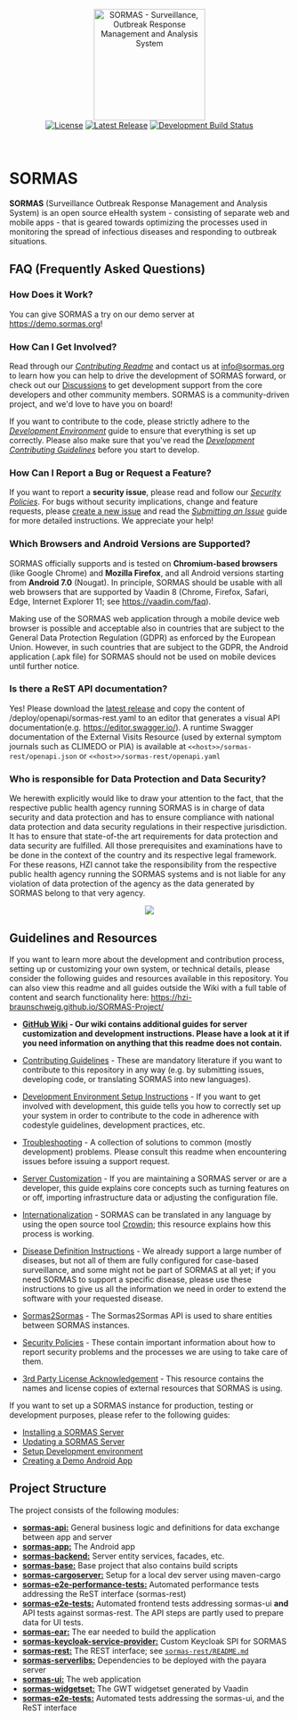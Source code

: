 <p align="center">
  <a href="https://sormas.org/">
    <img
      alt="SORMAS - Surveillance, Outbreak Response Management and Analysis System"
      src="https://raw.githubusercontent.com/hzi-braunschweig/SORMAS-Project/development/logo.png"
      height="200"
    />
  </a>
  <br/>
  <a href="https://github.com/hzi-braunschweig/SORMAS-Project/blob/development/LICENSE"><img alt="License" src="https://img.shields.io/badge/license-GPL%20v3-blue"/></a>
  <a href="https://github.com/hzi-braunschweig/SORMAS-Project/releases/latest"><img alt="Latest Release" src="https://img.shields.io/github/v/release/hzi-braunschweig/SORMAS-Project"/></a>
  <a href="https://github.com/hzi-braunschweig/SORMAS-Project/actions?query=workflow%3A%22Java+CI+with+Maven%22"><img alt="Development Build Status" src="https://github.com/hzi-braunschweig/SORMAS-Project/workflows/Java%20CI%20with%20Maven/badge.svg?branch=development"/></a>
</p>
<br/>

# SORMAS

**SORMAS** (Surveillance Outbreak Response Management and Analysis System) is an open source eHealth system - consisting of separate web and mobile apps - that is geared towards optimizing the processes used in monitoring the spread of infectious diseases and responding to outbreak situations.

## FAQ (Frequently Asked Questions)

### How Does it Work?
You can give SORMAS a try on our demo server at <https://demo.sormas.org>!

### How Can I Get Involved?
Read through our [*Contributing Readme*](docs/CONTRIBUTING.md) and contact us at info@sormas.org to learn how you can help to drive the development of SORMAS forward,
or check out our [Discussions](https://github.com/hzi-braunschweig/SORMAS-Project/discussions) to get development support from the core developers and other community members.
SORMAS is a community-driven project, and we'd love to have you on board!

If you want to contribute to the code, please strictly adhere to the [*Development Environment*](docs/DEVELOPMENT_ENVIRONMENT.md) guide to ensure that everything is set up correctly.
Please also make sure that you've read the [*Development Contributing Guidelines*](docs/CONTRIBUTING.md#development-contributing-guidelines) before you start to develop.

### How Can I Report a Bug or Request a Feature?
If you want to report a **security issue**, please read and follow our [*Security Policies*](docs/SECURITY.md). For bugs without security implications, change and feature requests, please [create a new issue](https://github.com/hzi-braunschweig/SORMAS-Project/issues/new/choose) and
read the [*Submitting an Issue*](docs/CONTRIBUTING.md#submitting-an-issue) guide for more detailed instructions. We appreciate your help!

### Which Browsers and Android Versions are Supported?
SORMAS officially supports and is tested on **Chromium-based browsers** (like Google Chrome) and **Mozilla Firefox**, and all Android versions starting from **Android 7.0** (Nougat). In principle, SORMAS should be usable with all web browsers that are supported by Vaadin 8 (Chrome, Firefox, Safari, Edge, Internet Explorer 11; see <https://vaadin.com/faq>).

Making use of the SORMAS web application through a mobile device web browser is possible and acceptable also in countries that are subject to the General Data Protection Regulation (GDPR) as enforced by the European Union. However, in such countries that are subject to the GDPR, the Android application (.apk file) for SORMAS should not be used on mobile devices until further notice.

### Is there a ReST API documentation?
Yes! Please download the [latest release](https://github.com/hzi-braunschweig/SORMAS-Project/releases/latest) and copy the content of /deploy/openapi/sormas-rest.yaml to an editor that generates a visual API documentation(e.g. <https://editor.swagger.io/>).
A runtime Swagger documentation of the External Visits Resource (used by external symptom journals such as CLIMEDO or PIA) is available at ``<<host>>/sormas-rest/openapi.json`` or ``<<host>>/sormas-rest/openapi.yaml``

### Who is responsible for Data Protection and Data Security?
We herewith explicitly would like to draw your attention to the fact, that the respective public health agency running SORMAS is in charge of data security and data protection and has to ensure compliance with national data protection and data security regulations in their respective jurisdiction.
It has to ensure that state-of-the art requirements for data protection and data security are fulfilled. All those prerequisites and examinations have to be done in the context of the country and its respective legal framework.
For these reasons, HZI cannot take the responsibility from the respective public health agency running the SORMAS systems and is not liable for any violation of data protection of the agency as the data generated by SORMAS belong to that very agency.

<p align="center"><img src="https://user-images.githubusercontent.com/23701005/74659600-ebb8fc00-5194-11ea-836b-a7ca9d682301.png"/></p>

## Guidelines and Resources
If you want to learn more about the development and contribution process, setting up or customizing your own system, or technical details, please consider the following guides and resources available in this repository. You can also view this readme and all guides outside the Wiki with a full table of content and search functionality here: <https://hzi-braunschweig.github.io/SORMAS-Project/>

* **[GitHub Wiki](https://github.com/hzi-braunschweig/SORMAS-Project/wiki) - Our wiki contains additional guides for server customization and development instructions. Please have a look at it if you need information on anything that this readme does not contain.**
* [Contributing Guidelines](docs/CONTRIBUTING.md) - These are mandatory literature if you want to contribute to this repository in any way (e.g. by submitting issues, developing code, or translating SORMAS into new languages).
* [Development Environment Setup Instructions](docs/DEVELOPMENT_ENVIRONMENT.md) - If you want to get involved with development, this guide tells you how to correctly set up your system in order to contribute to the code in adherence with codestyle guidelines, development practices, etc.
* [Troubleshooting](docs/TROUBLESHOOTING.md) - A collection of solutions to common (mostly development) problems. Please consult this readme when encountering issues before issuing a support request.
* [Server Customization](docs/SERVER_CUSTOMIZATION.md) - If you are maintaining a SORMAS server or are a developer, this guide explains core concepts such as turning features on or off, importing infrastructure data or adjusting the configuration file.
* [Internationalization](docs/I18N.md) - SORMAS can be translated in any language by using the open source tool [Crowdin](https://crowdin.com/project/sormas); this resource explains how this process is working.
* [Disease Definition Instructions](docs/SOP_DISEASES.md) - We already support a large number of diseases, but not all of them are fully configured for case-based surveillance, and some might not be part of SORMAS at all yet; if you need SORMAS to support a specific disease, please use these instructions to give us all the information we need in order to extend the software with your requested disease.
* [Sormas2Sormas](docs/SORMAS2SORMAS.md) - The Sormas2Sormas API is used to share entities between SORMAS instances.

* [Security Policies](docs/SECURITY.md) - These contain important information about how to report security problems and the processes we are using to take care of them.
* [3rd Party License Acknowledgement](docs/3RD_PARTY_ACK.md) - This resource contains the names and license copies of external resources that SORMAS is using.

If you want to set up a SORMAS instance for production, testing or development purposes, please refer to the following guides:
* [Installing a SORMAS Server](docs/SERVER_SETUP.md)
* [Updating a SORMAS Server](docs/SERVER_UPDATE.md)
* [Setup Development environment](docs/DEVELOPMENT_ENVIRONMENT.md)
* [Creating a Demo Android App](docs/DEMO_APP.md)

## Project Structure
The project consists of the following modules:

- [**sormas-api:**](/sormas-api) General business logic and definitions for data exchange between app and server
- [**sormas-app:**](/sormas-app) The Android app
- [**sormas-backend:**](/sormas-backend) Server entity services, facades, etc.
- [**sormas-base:**](/sormas-base) Base project that also contains build scripts
- [**sormas-cargoserver:**](/sormas-cargoserver) Setup for a local dev server using maven-cargo
- [**sormas-e2e-performance-tests:**](/sormas-e2e-performance-tests) Automated performance tests addressing the ReST interface (sormas-rest)
- [**sormas-e2e-tests:**](/sormas-e2e-tests) Automated frontend tests addressing sormas-ui **and** API tests against sormas-rest. The API steps are partly used to prepare data for UI tests.
- [**sormas-ear:**](/sormas-ear) The ear needed to build the application
- [**sormas-keycloak-service-provider:**](/sormas-keycloak-service-provider) Custom Keycloak SPI for SORMAS
- [**sormas-rest:**](/sormas-rest) The REST interface; see [`sormas-rest/README.md`](sormas-rest/README.md)
- [**sormas-serverlibs:**](/sormas-serverlibs) Dependencies to be deployed with the payara server
- [**sormas-ui:**](/sormas-ui) The web application
- [**sormas-widgetset:**](/sormas-widgetset) The GWT widgetset generated by Vaadin
- [**sormas-e2e-tests:**](/sormas-e2e-tests) Automated tests addressing the sormas-ui, and the ReST interface
